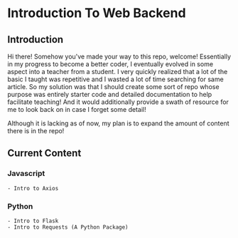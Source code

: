 # Introduction To Web Backend 

## Introduction
Hi there! Somehow you've made your way to this repo, welcome! 
Essentially in my progress to become a better coder, I eventually evolved in some aspect into a teacher from a student.
I very quickly realized that a lot of the basic I taught was repetitive and I wasted a lot of time searching for same article.
So my solution was that I should create some sort of repo whose purpose was entirely starter code and detailed documentation to help facilitate teaching! And it would additionally provide a swath of resource for me to look back on in case I forget some detail!    

Although it is lacking as of now, my plan is to expand the amount of content there is in the repo! 

## Current Content 

### Javascript 
    - Intro to Axios 

### Python 
    - Intro to Flask 
    - Intro to Requests (A Python Package)

